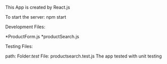 This App is created by React.js

To start the server: npm start

Development Files:

 *ProductForm.js
 *productSearch.js

 Testing Files:
 
 path: Folder:_test_ File: productsearch.test.js 
 The app tested with unit testing